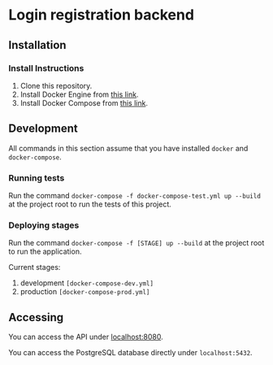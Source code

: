# Login registration backend
## Installation
### Install Instructions
1. Clone this repository.
2. Install Docker Engine from [this link](https://docs.docker.com/engine/install/).
3. Install Docker Compose from [this link](https://docs.docker.com/compose/install/).

## Development
All commands in this section assume that you have installed `docker` and `docker-compose`.
### Running tests
Run the command `docker-compose -f docker-compose-test.yml up --build` at the project root to run the tests of this project.

### Deploying stages
Run the command `docker-compose -f [STAGE] up --build` at the project root to run the application.

Current stages:
1. development `[docker-compose-dev.yml]`
2. production `[docker-compose-prod.yml]`

## Accessing
You can access the API under [localhost:8080](http://localhost:8080).

You can access the PostgreSQL database directly under `localhost:5432`.
